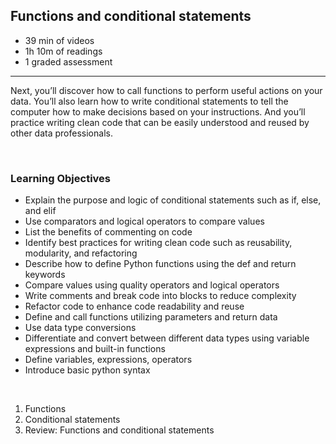 ## Functions and conditional statements

- 39 min of videos
- 1h 10m of readings
- 1 graded assessment

<hr>

Next, you’ll discover how to call functions to perform useful actions on your data. You’ll also learn how to write conditional statements to tell the computer how to make decisions based on your instructions. And you’ll practice writing clean code that can be easily understood and reused by other data professionals.

<br>

### Learning Objectives

- Explain the purpose and logic of conditional statements such as if, else, and elif
- Use comparators and logical operators to compare values
- List the benefits of commenting on code
- Identify best practices for writing clean code such as reusability, modularity, and refactoring
- Describe how to define Python functions using the def and return keywords
- Compare values using quality operators and logical operators
- Write comments and break code into blocks to reduce complexity
- Refactor code to enhance code readability and reuse
- Define and call functions utilizing parameters and return data
- Use data type conversions
- Differentiate and convert between different data types using variable expressions and built-in functions
- Define variables, expressions, operators
- Introduce basic python syntax

<br>

1. Functions
2. Conditional statements
3. Review: Functions and conditional statements
